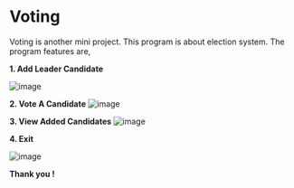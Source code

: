 # Voting

Voting is another mini project. This program is about election system. The program features are, 

**1. Add Leader Candidate**

![image](https://github.com/senakristiawan/Voting/assets/118242816/1b7203a8-6360-4ba4-97f3-e17ef30a460d)
   
**2. Vote A Candidate**
   ![image](https://github.com/senakristiawan/Voting/assets/118242816/82eecf06-2570-49d0-90c9-190ac7fdbf73)
   
**3. View Added Candidates**
   ![image](https://github.com/senakristiawan/Voting/assets/118242816/85008c6e-a226-4570-aa4d-f57ecd07af7e)
   
**4. Exit**

   ![image](https://github.com/senakristiawan/Voting/assets/118242816/358b5056-33d6-49b4-8931-c6717a749809)
   

**Thank you !**
